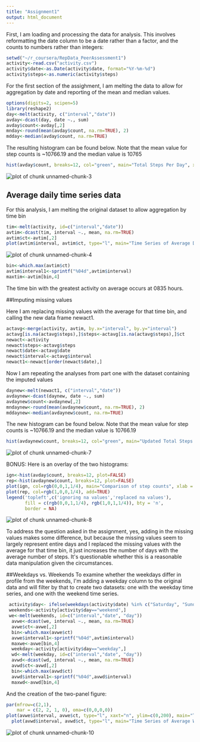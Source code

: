 ```yaml
---
title: "Assignment1"
output: html_document
---
```



First, I am loading and processing the data for analysis. This involves reformatting the date column to be a date rather than a factor, and the counts to numbers rather than integers:

```r
setwd("~/r_coursera/RepData_PeerAssessment1")
activity<-read.csv("activity.csv")
activity$date<-as.Date(activity$date, format="%Y-%m-%d")
activity$steps<-as.numeric(activity$steps)
```

For the first section of the assighment, I am melting the data to allow for aggregation by date and reporting of the mean and median values.


```r
options(digits=2, scipen=5)
library(reshape2)
day<-melt(activity, c("interval","date"))
avday<-dcast(day, date ~., sum)
avday$count<-avday[,2]
mnday<-round(mean(avday$count, na.rm=TRUE), 2)
mdday<-median(avday$count, na.rm=TRUE)
```

The resulting histogram can be found below. Note that the mean value for step counts is ~10766.19 and the median value is 10765


```r
hist(avday$count, breaks=12, col="green", main="Total Steps Per Day", xlab = "step count")
```

![plot of chunk unnamed-chunk-3](figure/unnamed-chunk-3-1.png) 

## Average daily time series data
For this analysis, I am melting the original dataset to allow aggregation by time bin


```r
tim<-melt(activity, id=c("interval","date"))
avtim<-dcast(tim, interval ~., mean, na.rm=TRUE)
avtim$ct<-avtim[,2]
plot(avtim$interval, avtim$ct, type="l", main="Time Series of Average Daily Activity", xlab="interval", ylab="step count")
```

![plot of chunk unnamed-chunk-4](figure/unnamed-chunk-4-1.png) 

```r
bin<-which.max(avtim$ct)
avtim$interval1<-sprintf("%04d",avtim$interval)
maxtim<-avtim[bin,4]
```

The time bin with the greatest activity on average occurs at 0835 hours.

##Imputing missing values

Here I am replacing missing values with the average for that time bin, and calling the new data frame newact1.


```r
actavg<-merge(activity, avtim, by.x="interval", by.y="interval")
actavg[is.na(actavg$steps),]$steps<-actavg[is.na(actavg$steps),]$ct
newact<-activity
newact$steps<-actavg$steps
newact$date<-actavg$date
newact$interval<-actavg$interval
newact1<-newact[order(newact$date),]
```

Now I am repeating the analyses from part one with the dataset containing the imputed values


```r
daynew<-melt(newact1, c("interval","date"))
avdaynew<-dcast(daynew, date ~., sum)
avdaynew$count<-avdaynew[,2]
mndaynew<-round(mean(avdaynew$count, na.rm=TRUE), 2)
mddaynew<-median(avdaynew$count, na.rm=TRUE)
```

The new histogram can be found below. Note that the mean value for step counts is ~10766.19 and the median value is 10766.19


```r
hist(avdaynew$count, breaks=12, col="green", main="Updated Total Steps Per Day", xlab = "step count")
```

![plot of chunk unnamed-chunk-7](figure/unnamed-chunk-7-1.png) 

BONUS: Here is an overlay of the two histograms:


```r
ign<-hist(avday$count, breaks=12, plot=FALSE)
rep<-hist(avdaynew$count, breaks=12, plot=FALSE)
plot(ign, col=rgb(0,0,1,1/4), main="Comparison of step counts", xlab = "step count")
plot(rep, col=rgb(1,0,0,1/4), add=TRUE)
legend('topleft',c('ignoring na values','replaced na values'),
       fill = c(rgb(0,0,1,1/4), rgb(1,0,1,1/4)), bty = 'n',
       border = NA)
```

![plot of chunk unnamed-chunk-8](figure/unnamed-chunk-8-1.png) 

To address the question asked in the assignment, yes, adding in the missing values makes some difference, but because the missing values seem to largely represent entire days and I replaced the missing values with the average for that time bin, it just increases the number of days with the average number of steps. It's questionable whether this is a reasonable data manipulation given the circumstances.

##Weekdays vs. Weekends
To examine whether the weekdays differ in profile from the weekends, I'm adding a weekday column to the original data and will filter by that to create two datasets: one with the weekday time series, and one with the weekend time series.


```r
 activity$day<- ifelse(weekdays(activity$date) %in% c("Saturday", "Sunday") ,"weekend", "weekday")
 weekends<-activity[activity$day=="weekend",]
 we<-melt(weekends, id=c("interval","date", "day"))
  avwe<-dcast(we, interval ~., mean, na.rm=TRUE)
  avwe$ct<-avwe[,2]
  bin<-which.max(avwe$ct)
  avwe$interval1<-sprintf("%04d",avtim$interval)
  maxwe<-avwe[bin,4]
  weekday<-activity[activity$day=="weekday",]
  wd<-melt(weekday, id=c("interval","date", "day"))
  avwd<-dcast(wd, interval ~., mean, na.rm=TRUE)
  avwd$ct<-avwd[,2]
  bin<-which.max(avwd$ct)
  avwd$interval1<-sprintf("%04d",avwd$interval)
  maxwd<-avwd[bin,4]
```

And the creation of the two-panel figure:


```r
par(mfrow=c(2,1), 
    mar = c(2, 2, 1, 0), oma=c(0,0,0,0))
plot(avwe$interval, avwe$ct, type="l", xaxt="n", ylim=c(0,200), main="Time Series of Average Weekend Daily Activity", xlab="", ylab="step count")
  plot(avwd$interval, avwd$ct, type="l", main="Time Series of Average Weekday Daily Activity", xlab="interval", ylab="step count")
```

![plot of chunk unnamed-chunk-10](figure/unnamed-chunk-10-1.png) 

